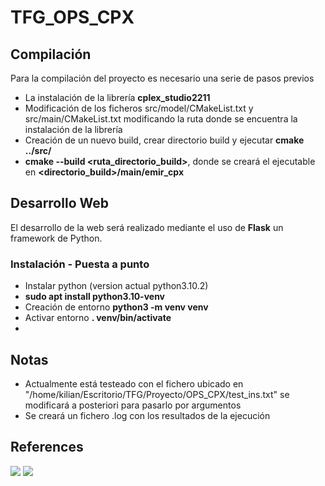 # TFG_OPS_CPX
## Compilación
Para la compilación del proyecto es necesario una serie de pasos previos
* La instalación de la librería **cplex_studio2211**
* Modificación de los ficheros src/model/CMakeList.txt y src/main/CMakeList.txt modificando la ruta donde se encuentra la instalación de la librería
* Creación de un nuevo build, crear directorio build y ejecutar **cmake ../src/**
* **cmake --build <ruta_directorio_build>**, donde se creará el ejecutable en **<directorio_build>/main/emir_cpx**


## Desarrollo Web
El desarrollo de la web será realizado mediante el uso de **Flask** un framework de Python.
### Instalación - Puesta a punto
* Instalar python (version actual python3.10.2)
* **sudo apt install python3.10-venv**
* Creación de entorno **python3 -m venv venv**
* Activar entorno **. venv/bin/activate**
* 

## Notas 
* Actualmente está testeado con el fichero ubicado en "/home/kilian/Escritorio/TFG/Proyecto/OPS_CPX/test_ins.txt" se modificará a posteriori para pasarlo por argumentos
* Se creará un fichero .log con los resultados de la ejecución


## References
![](https://flask.palletsprojects.com/en/3.0.x/)
![](https://flask.palletsprojects.com/en/3.0.x/deploying/)